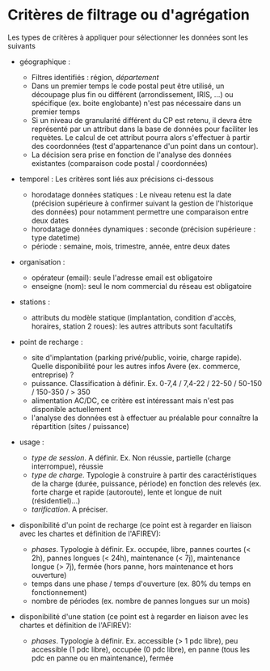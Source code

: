 # Critères de filtrage ou d'agrégation

Les types de critères à appliquer pour sélectionner les données sont les suivants

- géographique :

  - Filtres identifiés : région, *département*
  - Dans un premier temps le code postal peut être utilisé, un découpage plus fin ou différent (arrondissement, IRIS, ...) ou spécifique (ex. boite englobante) n'est pas nécessaire dans un premier temps
  - Si un niveau de granularité différent du CP est retenu, il devra être représenté par un attribut dans la base de données pour faciliter les requètes. Le calcul de cet attribut pourra alors s'effectuer à partir des coordonnées (test d'appartenance d'un point dans un contour).
  - La décision sera prise en fonction de l'analyse des données existantes (comparaison code postal / coordonnées)

- temporel :
  Les critères sont liés aux précisions ci-dessous

  - horodatage données statiques : Le niveau retenu est la date (précision supérieure à confirmer suivant la gestion de l'historique des données) pour notamment permettre une comparaison entre deux dates
  - horodatage données dynamiques : seconde (précision supérieure : type datetime)
  - période : semaine, mois, trimestre, année, entre deux dates

- organisation :

  - opérateur (email): seule l'adresse email est obligatoire
  - enseigne (nom): seul le nom commercial du réseau est obligatoire

- stations :

  - attributs du modèle statique (implantation, condition d'accès, horaires, station 2 roues): les autres attributs sont facultatifs

- point de recharge :

  - site d'implantation (parking privé/public, voirie, charge rapide). Quelle disponibilité pour les autres infos Avere (ex. commerce, entreprise) ?
  - puissance. Classification à définir. Ex. 0-7,4 / 7,4-22 / 22-50 / 50-150 / 150-350 / > 350
  - alimentation AC/DC, ce critère est intéressant mais n'est pas disponible actuellement
  - l'analyse des données est à effectuer au préalable pour connaître la répartition (sites / puissance)

- usage :
  - *type de session*. A définir. Ex. Non réussie, partielle (charge interrompue), réussie
  - *type de charge*. Typologie à construire à partir des caractéristiques de la charge (durée, puissance, période) en fonction des relevés (ex. forte charge et rapide (autoroute), lente et longue de nuit (résidentiel)...)
  - *tarification*. A préciser.

- disponibilité d'un point de recharge (ce point est à regarder en liaison avec les chartes et définition de l'AFIREV):

  - *phases*. Typologie à définir. Ex. occupée, libre, pannes courtes (< 2h), pannes longues (< 24h), maintenance (< 7j), maintenance longue (> 7j), fermée (hors panne, hors maintenance et hors ouverture)
  - temps dans une phase / temps d'ouverture (ex. 80% du temps en fonctionnement)
  - nombre de périodes (ex. nombre de pannes longues sur un mois)

- disponibilité d'une station (ce point est à regarder en liaison avec les chartes et définition de l'AFIREV):

  - *phases*. Typologie à définir. Ex. accessible (> 1 pdc libre), peu accessible (1 pdc libre), occupée (0 pdc libre), en panne (tous les pdc en panne ou en maintenance), fermée